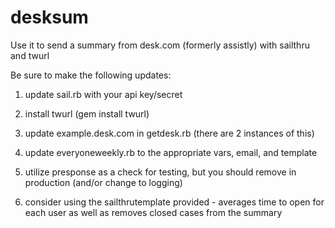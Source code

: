 desksum
=======

Use it to send a summary from desk.com (formerly assistly) with sailthru and twurl

Be sure to make the following updates:

1) update sail.rb with your api key/secret

2) install twurl (gem install twurl)

3) update example.desk.com in getdesk.rb (there are 2 instances of this)

4) update everyoneweekly.rb to the appropriate vars, email, and template

5) utilize presponse as a check for testing, but you should remove in production (and/or change to logging)

6) consider using the sailthrutemplate provided - averages time to open for each user as well as removes closed cases from the summary
